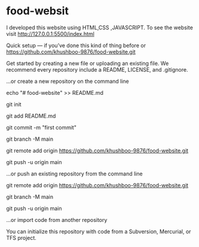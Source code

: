 # food-websit
I developed this website using HTML,CSS ,JAVASCRIPT. To see the website visit   http://127.0.0.1:5500/index.html





Quick setup — if you’ve done this kind of thing before
or	
https://github.com/khushboo-9876/food-website.git


Get started by creating a new file or uploading an existing file. We recommend every repository include a README, LICENSE, and .gitignore.

…or create a new repository on the command line

echo "# food-website" >> README.md

git init

git add README.md

git commit -m "first commit"

git branch -M main

git remote add origin https://github.com/khushboo-9876/food-website.git

git push -u origin main

…or push an existing repository from the command line

git remote add origin https://github.com/khushboo-9876/food-website.git

git branch -M main

git push -u origin main

…or import code from another repository

You can initialize this repository with code from a Subversion, Mercurial, or TFS project.
